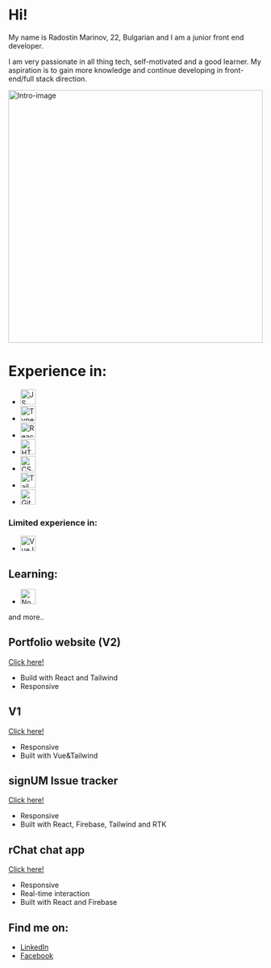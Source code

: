 # Hi!

My name is Radostin Marinov, 22, Bulgarian and I am a junior front end developer. 

I am very passionate in all thing tech, self-motivated and a good learner. My aspiration is to gain more knowledge and continue developing in front-end/full stack direction.

<img src='https://img.freepik.com/free-vector/business-concept-vector-illustration-businessman-who-running-with-increase-graphic-chart-see-imagination-future_1150-39743.jpg?size=626&ext=jpg&ga=GA1.2.1189323825.1640822400' alt='Intro-image' height='500rem' width='100%'>

# Experience in:

- <img width='30px' heigth='30px' src='https://upload.wikimedia.org/wikipedia/commons/thumb/9/99/Unofficial_JavaScript_logo_2.svg/1024px-Unofficial_JavaScript_logo_2.svg.png' alt="JS">
- <img width='30px' heigth='30px' src='https://cdn.worldvectorlogo.com/logos/typescript-2.svg' alt='TypeScript'>
- <img width='30px' heigth='30px' src='https://www.pinclipart.com/picdir/middle/537-5374089_react-js-logo-clipart.png' alt='React'>
- <img width='30px' heigth='30px' src='https://cdn.pixabay.com/photo/2017/08/05/11/16/logo-2582748_1280.png' alt='HTML5'>
- <img width='30px' heigth='30px' src='https://upload.wikimedia.org/wikipedia/commons/thumb/d/d5/CSS3_logo_and_wordmark.svg/1200px-CSS3_logo_and_wordmark.svg.png' alt='CSS3'>
- <img width='30px' heigth='30px' src='https://upload.wikimedia.org/wikipedia/commons/thumb/d/d5/Tailwind_CSS_Logo.svg/2048px-Tailwind_CSS_Logo.svg.png' alt='TailWindCSS'>
- <img width='30px' heigth='30px' src='https://git-scm.com/images/logos/downloads/Git-Icon-1788C.png' alt='Git'>

### Limited experience in:
- <img width='30px' heigth='30px' src='https://vuejs.org/images/logo.png' alt='VueJS'>

## Learning:

- <img width='30px' heigth='30px' src='https://upload.wikimedia.org/wikipedia/commons/thumb/d/d9/Node.js_logo.svg/800px-Node.js_logo.svg.png' alt='NodeJS'>
and more..

## Portfolio website (V2)

<a target="_blank" href='https://marinovme.netlify.app'>Click here!</a> 

* Build with React and Tailwind
* Responsive

## V1

<a target="_blank" href='https://marinovme2.netlify.app'>Click here!</a> 

* Responsive
* Built with Vue&Tailwind

## signUM Issue tracker

<a target="_blank" href='https://signum045.netlify.app'>Click here!</a>

* Responsive
* Built with React, Firebase, Tailwind and RTK

## rChat chat app

<a target="_blank" href='https://r-chat-01.netlify.app'>Click here!</a>

* Responsive
* Real-time interaction
* Built with React and Firebase

## Find me on:

- <a target="_blank" href='www.linkedin.com/in/radostin-marinov-162a621a7'>LinkedIn</a>
- <a target="_blank" href='https://www.facebook.com/profile.php?id=100002531510370'>Facebook</a>
